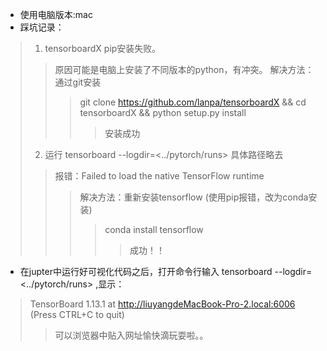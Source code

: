 * 使用电脑版本:mac
* 踩坑记录：
> 1. tensorboardX pip安装失败。
>> 原因可能是电脑上安装了不同版本的python，有冲突。
>> 解决方法：通过git安装 
>>> git clone https://github.com/lanpa/tensorboardX && cd tensorboardX && python setup.py install
>>>> 安装成功
> 2. 运行 tensorboard --logdir=<../pytorch/runs>  具体路径略去
>> 报错：Failed to load the native TensorFlow runtime
>>> 解决方法：重新安装tensorflow (使用pip报错，改为conda安装)
>>>> conda install tensorflow
>>>>> 成功！！


* 在jupter中运行好可视化代码之后，打开命令行输入 tensorboard --logdir=<../pytorch/runs> ,显示：
> TensorBoard 1.13.1 at http://liuyangdeMacBook-Pro-2.local:6006 (Press CTRL+C to quit)
>> 可以浏览器中贴入网址愉快滴玩耍啦。。
